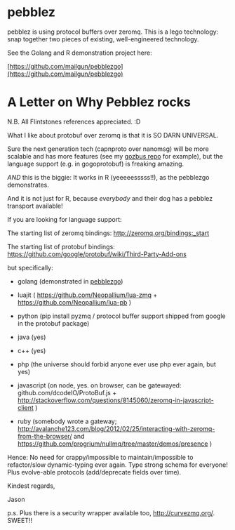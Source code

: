 pebblez
=======

pebblez is using protocol buffers over zeromq. This is a lego technology: snap together two pieces of existing, well-engineered technology.

See the Golang and R demonstration project here:

[https://github.com/mailgun/pebblezgo](https://github.com/mailgun/pebblezgo)

A Letter on Why Pebblez rocks
=================

N.B. All Flintstones references appreciated. :D

What I like about protobuf over zeromq is that it is SO DARN UNIVERSAL.

Sure the next generation tech (capnproto over nanomsg) will be more scalable and has more features (see my [gozbus repo](https://github.com/glycerine/gozbus) for example), but the language support (e.g. in gogoprotobuf) is freaking amazing. 

*AND* this is the biggie: It works in R (yeeeeesssss!!), as the pebblezgo demonstrates.

And it is not just for R, because *everybody* and their dog has a pebblez transport available!

If you are looking for language support:

The starting list of zeromq bindings: http://zeromq.org/bindings:_start

The starting list of protobuf bindings: https://github.com/google/protobuf/wiki/Third-Party-Add-ons

but specifically:

* golang (demonstrated in [pebblezgo](https://github.com/mailgun/pebblezgo))

* luajit ( https://github.com/Neopallium/lua-zmq  +  https://github.com/Neopallium/lua-pb )

* python (pip install pyzmq / protocol buffer support shipped from google in the protobuf package)

* java (yes)

* c++ (yes)

* php (the universe should forbid anyone ever use php ever again, but yes)

* javascript (on node, yes. on browser, can be gatewayed: github.com/dcodeIO/ProtoBuf.js + http://stackoverflow.com/questions/8145060/zeromq-in-javascript-client )

* ruby (somebody wrote a gateway; http://avalanche123.com/blog/2012/02/25/interacting-with-zeromq-from-the-browser/  and https://github.com/progrium/nullmq/tree/master/demos/presence )


Hence: No need for crappy/impossible to maintain/impossible to refactor/slow dynamic-typing ever again. Type strong schema for everyone!  Plus evolve-able protocols (add/deprecate fields over time).



Kindest regards,

Jason


p.s. Plus there is a security wrapper available too, http://curvezmq.org/. SWEET!!
